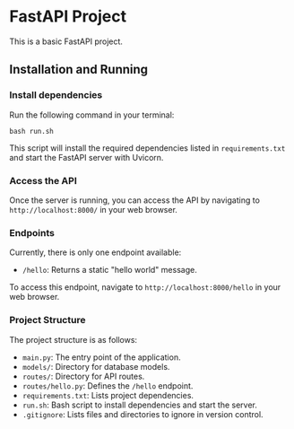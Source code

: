FastAPI Project
================

This is a basic FastAPI project.

 Installation and Running
-------------------------

### Install dependencies

Run the following command in your terminal:

```
bash run.sh
```

This script will install the required dependencies listed in `requirements.txt` and start the FastAPI server with Uvicorn.

### Access the API

Once the server is running, you can access the API by navigating to `http://localhost:8000/` in your web browser.

### Endpoints

Currently, there is only one endpoint available:

* `/hello`: Returns a static "hello world" message.

To access this endpoint, navigate to `http://localhost:8000/hello` in your web browser.

### Project Structure

The project structure is as follows:

* `main.py`: The entry point of the application.
* `models/`: Directory for database models.
* `routes/`: Directory for API routes.
* `routes/hello.py`: Defines the `/hello` endpoint.
* `requirements.txt`: Lists project dependencies.
* `run.sh`: Bash script to install dependencies and start the server.
* `.gitignore`: Lists files and directories to ignore in version control.